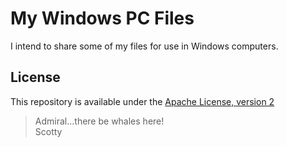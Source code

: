 # My Windows PC Files

I intend to share some of my files for use in Windows computers.

## License

This repository is available under the [Apache License, version 2](https://www.apache.org/licenses/LICENSE-2.0)

> Admiral...there be whales here!  
> Scotty
